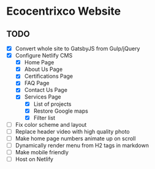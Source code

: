 # Ecocentrixco Website

## TODO
- [x] Convert whole site to GatsbyJS from Gulp/jQuery
- [x] Configure Netlify CMS
  - [x] Home Page
  - [x] About Us Page
  - [x] Certifications Page
  - [x] FAQ Page
  - [x] Contact Us Page
  - [x] Services Page
    - [x] List of projects
    - [x] Restore Google maps
    - [x] Filter list
- [ ] Fix color scheme and layout
- [ ] Replace header video with high quality photo
- [ ] Make home page numbers animate up on scroll
- [ ] Dynamically render menu from H2 tags in markdown
- [ ] Make mobile friendly
- [ ] Host on Netlify
